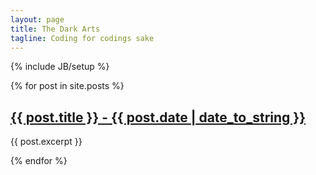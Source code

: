 ```yaml
---
layout: page
title: The Dark Arts
tagline: Coding for codings sake
---
```

{% include JB/setup %}

{% for post in site.posts %}
<h2><a href="{{ post.url }}">{{ post.title }} - {{ post.date | date_to_string }}</a></h2>
<p>{{ post.excerpt }}</p>
<hl>
{% endfor %}
